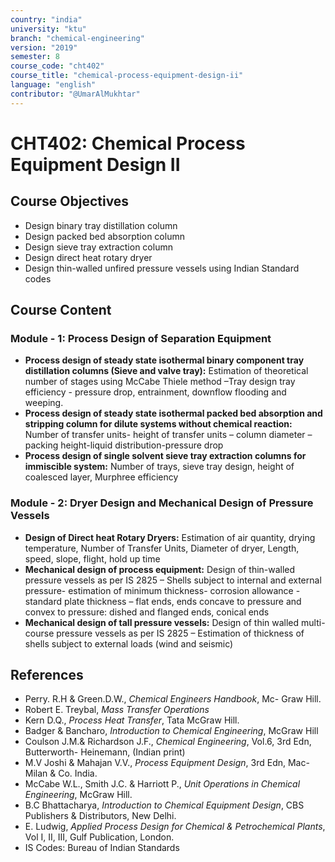 ```yaml
---
country: "india"
university: "ktu"
branch: "chemical-engineering"
version: "2019"
semester: 8
course_code: "cht402"
course_title: "chemical-process-equipment-design-ii"
language: "english"
contributor: "@UmarAlMukhtar"
---
```


# CHT402: Chemical Process Equipment Design II

## Course Objectives

- Design binary tray distillation column
- Design packed bed absorption column
- Design sieve tray extraction column
- Design direct heat rotary dryer
- Design thin-walled unfired pressure vessels using Indian Standard codes

## Course Content

### Module - 1: Process Design of Separation Equipment

- **Process design of steady state isothermal binary component tray distillation columns (Sieve and valve tray):** Estimation of theoretical number of stages using McCabe Thiele method –Tray design tray efficiency - pressure drop, entrainment, downflow flooding and weeping.
- **Process design of steady state isothermal packed bed absorption and stripping column for dilute systems without chemical reaction:** Number of transfer units- height of transfer units – column diameter – packing height-liquid distribution-pressure drop
- **Process design of single solvent sieve tray extraction columns for immiscible system:** Number of trays, sieve tray design, height of coalesced layer, Murphree efficiency

### Module - 2: Dryer Design and Mechanical Design of Pressure Vessels

- **Design of Direct heat Rotary Dryers:** Estimation of air quantity, drying temperature, Number of Transfer Units, Diameter of dryer, Length, speed, slope, flight, hold up time
- **Mechanical design of process equipment:** Design of thin-walled pressure vessels as per IS 2825 – Shells subject to internal and external pressure- estimation of minimum thickness- corrosion allowance - standard plate thickness – flat ends, ends concave to pressure and convex to pressure: dished and flanged ends, conical ends
- **Mechanical design of tall pressure vessels:** Design of thin walled multi-course pressure vessels as per IS 2825 – Estimation of thickness of shells subject to external loads (wind and seismic)

## References

- Perry. R.H & Green.D.W., _Chemical Engineers Handbook_, Mc- Graw Hill.
- Robert E. Treybal, _Mass Transfer Operations_
- Kern D.Q., _Process Heat Transfer_, Tata McGraw Hill.
- Badger & Bancharo, _Introduction to Chemical Engineering_, McGraw Hill
- Coulson J.M.& Richardson J.F., _Chemical Engineering_, Vol.6, 3rd Edn, Butterworth- Heinemann, (Indian print)
- M.V Joshi & Mahajan V.V., _Process Equipment Design_, 3rd Edn, Mac-Milan & Co. India.
- McCabe W.L., Smith J.C. & Harriott P., _Unit Operations in Chemical Engineering_, McGraw Hill.
- B.C Bhattacharya, _Introduction to Chemical Equipment Design_, CBS Publishers & Distributors, New Delhi.
- E. Ludwig, _Applied Process Design for Chemical & Petrochemical Plants_, Vol I, II, III, Gulf Publication, London.
- IS Codes: Bureau of Indian Standards
